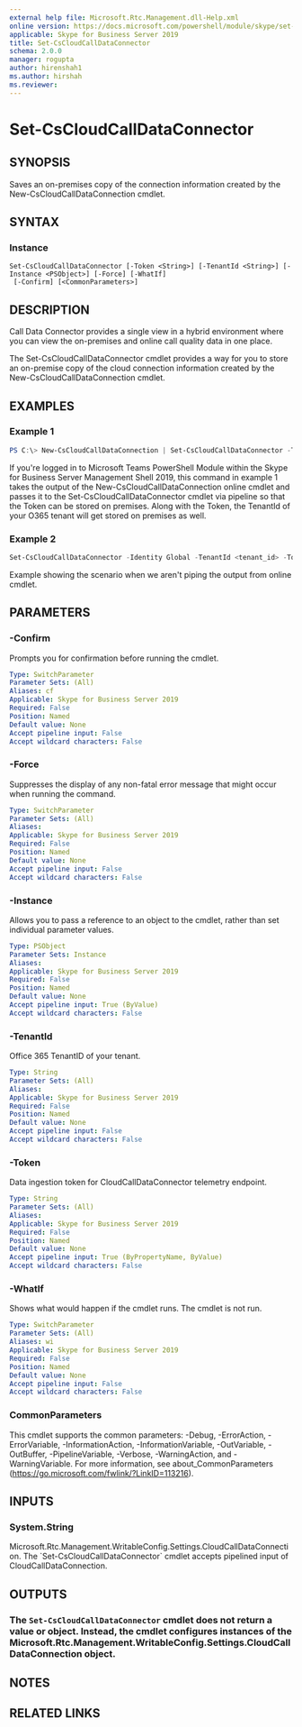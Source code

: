 ```yaml
---
external help file: Microsoft.Rtc.Management.dll-Help.xml
online version: https://docs.microsoft.com/powershell/module/skype/set-cscloudcalldataconnector
applicable: Skype for Business Server 2019
title: Set-CsCloudCallDataConnector
schema: 2.0.0
manager: rogupta
author: hirenshah1
ms.author: hirshah
ms.reviewer:
---
```


# Set-CsCloudCallDataConnector

## SYNOPSIS
Saves an on-premises copy of the connection information created by the New-CsCloudCallDataConnection cmdlet.

## SYNTAX

### Instance
```
Set-CsCloudCallDataConnector [-Token <String>] [-TenantId <String>] [-Instance <PSObject>] [-Force] [-WhatIf]
 [-Confirm] [<CommonParameters>]
```

## DESCRIPTION
Call Data Connector provides a single view in a hybrid environment where you can view the on-premises and online call quality data in one place.

The Set-CsCloudCallDataConnector cmdlet provides a way for you to store an on-premise copy of the cloud connection information created by the New-CsCloudCallDataConnection cmdlet.

## EXAMPLES

### Example 1
```powershell
PS C:\> New-CsCloudCallDataConnection | Set-CsCloudCallDataConnector -TenantId &lt;tenant_id&gt;
```

If you're logged in to Microsoft Teams PowerShell Module within the Skype for Business Server Management Shell 2019, this command in example 1 takes the output of the New-CsCloudCallDataConnection online cmdlet and passes it to the Set-CsCloudCallDataConnector cmdlet via pipeline so that the Token can be stored on premises. Along with the Token, the TenantId of your O365 tenant will get stored on premises as well.

### Example 2
```PowerShell
Set-CsCloudCallDataConnector -Identity Global -TenantId <tenant_id> -Token <token-copied-from-online>
```
Example showing the scenario when we aren't piping the output from online cmdlet.

## PARAMETERS

### -Confirm
Prompts you for confirmation before running the cmdlet.

```yaml
Type: SwitchParameter
Parameter Sets: (All)
Aliases: cf
Applicable: Skype for Business Server 2019
Required: False
Position: Named
Default value: None
Accept pipeline input: False
Accept wildcard characters: False
```

### -Force
Suppresses the display of any non-fatal error message that might occur when running the command.

```yaml
Type: SwitchParameter
Parameter Sets: (All)
Aliases:
Applicable: Skype for Business Server 2019
Required: False
Position: Named
Default value: None
Accept pipeline input: False
Accept wildcard characters: False
```

### -Instance
Allows you to pass a reference to an object to the cmdlet, rather than set individual parameter values.

```yaml
Type: PSObject
Parameter Sets: Instance
Aliases:
Applicable: Skype for Business Server 2019
Required: False
Position: Named
Default value: None
Accept pipeline input: True (ByValue)
Accept wildcard characters: False
```

### -TenantId
Office 365 TenantID of your tenant.

```yaml
Type: String
Parameter Sets: (All)
Aliases:
Applicable: Skype for Business Server 2019
Required: False
Position: Named
Default value: None
Accept pipeline input: False
Accept wildcard characters: False
```

### -Token
Data ingestion token for CloudCallDataConnector telemetry endpoint.

```yaml
Type: String
Parameter Sets: (All)
Aliases:
Applicable: Skype for Business Server 2019
Required: False
Position: Named
Default value: None
Accept pipeline input: True (ByPropertyName, ByValue)
Accept wildcard characters: False
```

### -WhatIf
Shows what would happen if the cmdlet runs.
The cmdlet is not run.

```yaml
Type: SwitchParameter
Parameter Sets: (All)
Aliases: wi
Applicable: Skype for Business Server 2019
Required: False
Position: Named
Default value: None
Accept pipeline input: False
Accept wildcard characters: False
```

### CommonParameters
This cmdlet supports the common parameters: -Debug, -ErrorAction, -ErrorVariable, -InformationAction, -InformationVariable, -OutVariable, -OutBuffer, -PipelineVariable, -Verbose, -WarningAction, and -WarningVariable.
For more information, see about_CommonParameters (https://go.microsoft.com/fwlink/?LinkID=113216).

## INPUTS

### System.String
Microsoft.Rtc.Management.WritableConfig.Settings.CloudCallDataConnection. The \`Set-CsCloudCallDataConnector\` cmdlet accepts pipelined input of CloudCallDataConnection.


## OUTPUTS

### The `Set-CsCloudCallDataConnector` cmdlet does not return a value or object. Instead, the cmdlet configures instances of the Microsoft.Rtc.Management.WritableConfig.Settings.CloudCallDataConnection object.

## NOTES

## RELATED LINKS

